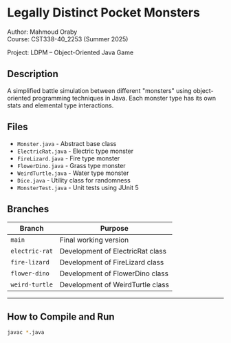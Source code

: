 # Legally Distinct Pocket Monsters

Author: Mahmoud Oraby  
Course: CST338-40_2253 (Summer 2025)  

Project: LDPM – Object-Oriented Java Game

## Description

A simplified battle simulation between different "monsters" using object-oriented programming techniques in Java. Each monster type has its own stats and elemental type interactions.

## Files

- `Monster.java` - Abstract base class
- `ElectricRat.java` - Electric type monster
- `FireLizard.java` - Fire type monster
- `FlowerDino.java` - Grass type monster
- `WeirdTurtle.java` - Water type monster
- `Dice.java` - Utility class for randomness
- `MonsterTest.java` - Unit tests using JUnit 5

## Branches

| Branch          | Purpose                            |
|-----------------|------------------------------------|
| `main`          | Final working version              |
| `electric-rat`  | Development of ElectricRat class   |
| `fire-lizard`   | Development of FireLizard class    |
| `flower-dino`   | Development of FlowerDino class    |
| `weird-turtle`  | Development of WeirdTurtle class   |

---

## How to Compile and Run

```bash
javac *.java
